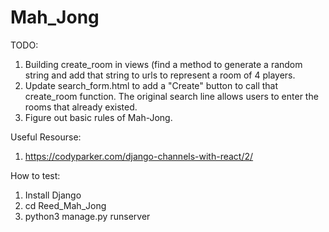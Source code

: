 # Mah_Jong

TODO:
1. Building create_room in views (find a method to generate a random string and add that string to urls to represent a room of 4 players.
2. Update search_form.html to add a "Create" button to call that create_room function. The original search line allows users to enter the rooms that already existed.
3. Figure out basic rules of Mah-Jong.

Useful Resourse:
1. https://codyparker.com/django-channels-with-react/2/

How to test:
1. Install Django
2. cd Reed_Mah_Jong
3. python3 manage.py runserver
